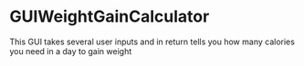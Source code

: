 # GUIWeightGainCalculator
This GUI takes several user inputs and in return tells you how many calories you need in a day to gain weight

